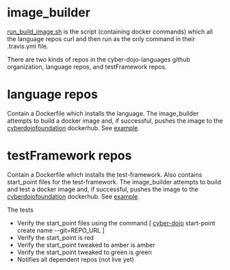 # image_builder

[run_build_image.sh](https://github.com/cyber-dojo-languages/image_builder/blob/master/run_build_image.sh)
is the script (containing docker commands) which all the language repos curl and then run as
the only command in their .travis.yml file.

There are two kinds of repos in the cyber-dojo-languages github organization,
language repos, and testFramework repos.

# language repos
Contain a Dockerfile which installs the language.
The image_builder attempts to build a docker image
and, if successful, pushes the image to the
[cyberdojofoundation](https://hub.docker.com/u/cyberdojofoundation/)
dockerhub.
See [example](https://github.com/cyber-dojo-languages/python-3.5.3).


# testFramework repos
Contain a Dockerfile which installs the test-framework.
Also contains start_point files for the test-framework.
The image_builder attempts to build and test a docker image
and, if successful, pushes the image to the
[cyberdojofoundation](https://hub.docker.com/u/cyberdojofoundation/)
dockerhub.
See [example](https://github.com/cyber-dojo-languages/python-pytest).

The tests
- Verify the start_point files using the command [ [cyber-dojo](https://github.com/cyber-dojo/commander/blob/master/cyber-dojo) start-point create name --git=REPO_URL ]
- Verify the start_point is red
- Verify the start_point tweaked to amber is amber
- Verify the start_point tweaked to green is green
- Notifies all dependent repos (not live yet)
